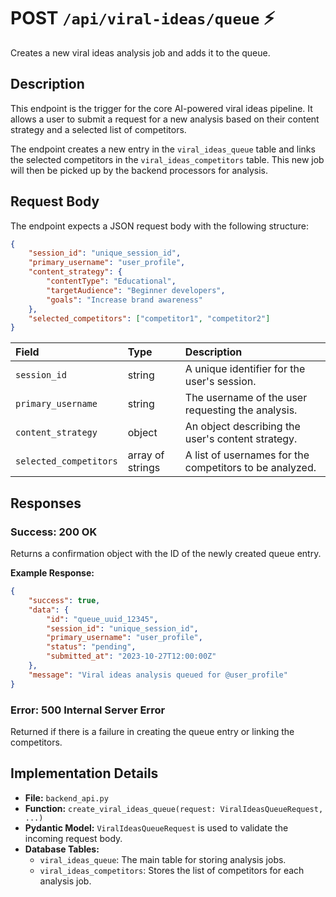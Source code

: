 # POST `/api/viral-ideas/queue` ⚡

Creates a new viral ideas analysis job and adds it to the queue.

## Description

This endpoint is the trigger for the core AI-powered viral ideas pipeline. It allows a user to submit a request for a new analysis based on their content strategy and a selected list of competitors.

The endpoint creates a new entry in the `viral_ideas_queue` table and links the selected competitors in the `viral_ideas_competitors` table. This new job will then be picked up by the backend processors for analysis.

## Request Body

The endpoint expects a JSON request body with the following structure:

```json
{
    "session_id": "unique_session_id",
    "primary_username": "user_profile",
    "content_strategy": {
        "contentType": "Educational",
        "targetAudience": "Beginner developers",
        "goals": "Increase brand awareness"
    },
    "selected_competitors": ["competitor1", "competitor2"]
}
```

| Field                  | Type             | Description                                             |
| :--------------------- | :--------------- | :------------------------------------------------------ |
| `session_id`           | string           | A unique identifier for the user's session.             |
| `primary_username`     | string           | The username of the user requesting the analysis.       |
| `content_strategy`     | object           | An object describing the user's content strategy.       |
| `selected_competitors` | array of strings | A list of usernames for the competitors to be analyzed. |

## Responses

### Success: 200 OK

Returns a confirmation object with the ID of the newly created queue entry.

**Example Response:**

```json
{
    "success": true,
    "data": {
        "id": "queue_uuid_12345",
        "session_id": "unique_session_id",
        "primary_username": "user_profile",
        "status": "pending",
        "submitted_at": "2023-10-27T12:00:00Z"
    },
    "message": "Viral ideas analysis queued for @user_profile"
}
```

### Error: 500 Internal Server Error

Returned if there is a failure in creating the queue entry or linking the competitors.

## Implementation Details

-   **File:** `backend_api.py`
-   **Function:** `create_viral_ideas_queue(request: ViralIdeasQueueRequest, ...)`
-   **Pydantic Model:** `ViralIdeasQueueRequest` is used to validate the incoming request body.
-   **Database Tables:**
    -   `viral_ideas_queue`: The main table for storing analysis jobs.
    -   `viral_ideas_competitors`: Stores the list of competitors for each analysis job.
